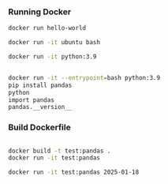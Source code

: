 ### Running Docker

```bash
docker run hello-world

docker run -it ubuntu bash

docker run -it python:3.9
```

```bash

docker run -it --entrypoint=bash python:3.9
pip install pandas
python
import pandas
pandas.__version__

```

### Build Dockerfile

```bash

docker build -t test:pandas .
docker run -it test:pandas

docker run -it test:pandas 2025-01-18

```
